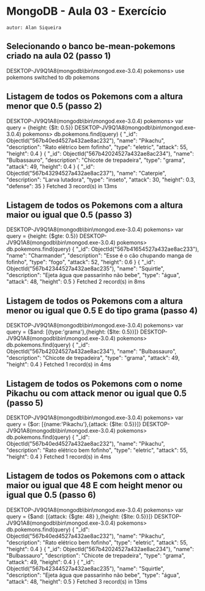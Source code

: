 # MongoDB - Aula 03 - Exercício
	autor: Alan Siqueira

## Selecionando o banco be-mean-pokemons criado na aula 02 (passo 1)

DESKTOP-JV9Q1A8(mongodb\bin\mongod.exe-3.0.4) pokemons> use pokemons
switched to db pokemons

## Listagem de todos os Pokemons com a altura menor que 0.5 (passo 2)
	
  DESKTOP-JV9Q1A8(mongodb\bin\mongod.exe-3.0.4) pokemons> var query = {height: {$lt: 0.5}}
DESKTOP-JV9Q1A8(mongodb\bin\mongod.exe-3.0.4) pokemons> db.pokemons.find(query)
{
  "_id": ObjectId("567b40ed4527a432ae8ac232"),
  "name": "Pikachu",
  "description": "Rato elétrico bem fofinho",
  "type": "eletric",
  "attack": 55,
  "height": 0.4
}
{
  "_id": ObjectId("567b42024527a432ae8ac234"),
  "name": "Bulbassauro",
  "description": "Chicote de trepadeira",
  "type": "grama",
  "attack": 49,
  "height": 0.4
}
{
  "_id": ObjectId("567b43294527a432ae8ac237"),
  "name": "Caterpie",
  "description": "Larva lutadora",
  "type": "inseto",
  "attack": 30,
  "height": 0.3,
  "defense": 35
}
Fetched 3 record(s) in 13ms

## Listagem de todos os Pokemons com a altura maior ou igual que 0.5 (passo 3)

DESKTOP-JV9Q1A8(mongodb\bin\mongod.exe-3.0.4) pokemons> var query = {height: {$gte: 0.5}}
DESKTOP-JV9Q1A8(mongodb\bin\mongod.exe-3.0.4) pokemons> db.pokemons.find(query)
{
  "_id": ObjectId("567b41654527a432ae8ac233"),
  "name": "Charmander",
  "description": "Esse é o cão chupando manga de fofinho",
  "type": "fogo",
  "attack": 52,
  "height": 0.6
}
{
  "_id": ObjectId("567b42344527a432ae8ac235"),
  "name": "Squirtle",
  "description": "Ejeta água que passarinho não bebe",
  "type": "água",
  "attack": 48,
  "height": 0.5
}
Fetched 2 record(s) in 8ms

## Listagem de todos os Pokemons com a altura menor ou igual que 0.5 E do tipo grama (passo 4)

DESKTOP-JV9Q1A8(mongodb\bin\mongod.exe-3.0.4) pokemons> var query = {$and: [{type:'grama'},{height: {$lte: 0.5}}]}
DESKTOP-JV9Q1A8(mongodb\bin\mongod.exe-3.0.4) pokemons> db.pokemons.find(query)
{
  "_id": ObjectId("567b42024527a432ae8ac234"),
  "name": "Bulbassauro",
  "description": "Chicote de trepadeira",
  "type": "grama",
  "attack": 49,
  "height": 0.4
}
Fetched 1 record(s) in 4ms

## Listagem de todos os Pokemons com o nome Pikachu ou com attack menor ou igual que 0.5 (passo 5)

DESKTOP-JV9Q1A8(mongodb\bin\mongod.exe-3.0.4) pokemons> var query = {$or: [{name:'Pikachu'},{attack: {$lte: 0.5}}]}
DESKTOP-JV9Q1A8(mongodb\bin\mongod.exe-3.0.4) pokemons> db.pokemons.find(query)
{
  "_id": ObjectId("567b40ed4527a432ae8ac232"),
  "name": "Pikachu",
  "description": "Rato elétrico bem fofinho",
  "type": "eletric",
  "attack": 55,
  "height": 0.4
}
Fetched 1 record(s) in 4ms

## Listagem de todos os Pokemons com o attack maior ou igual que 48 E com height menor ou igual que 0.5 (passo 6)

DESKTOP-JV9Q1A8(mongodb\bin\mongod.exe-3.0.4) pokemons> var query = {$and: [{attack: {$gte: 48} },{height: {$lte: 0.5}}]}
DESKTOP-JV9Q1A8(mongodb\bin\mongod.exe-3.0.4) pokemons> db.pokemons.find(query)
{
  "_id": ObjectId("567b40ed4527a432ae8ac232"),
  "name": "Pikachu",
  "description": "Rato elétrico bem fofinho",
  "type": "eletric",
  "attack": 55,
  "height": 0.4
}
{
  "_id": ObjectId("567b42024527a432ae8ac234"),
  "name": "Bulbassauro",
  "description": "Chicote de trepadeira",
  "type": "grama",
  "attack": 49,
  "height": 0.4
}
{
  "_id": ObjectId("567b42344527a432ae8ac235"),
  "name": "Squirtle",
  "description": "Ejeta água que passarinho não bebe",
  "type": "água",
  "attack": 48,
  "height": 0.5
}
Fetched 3 record(s) in 13ms